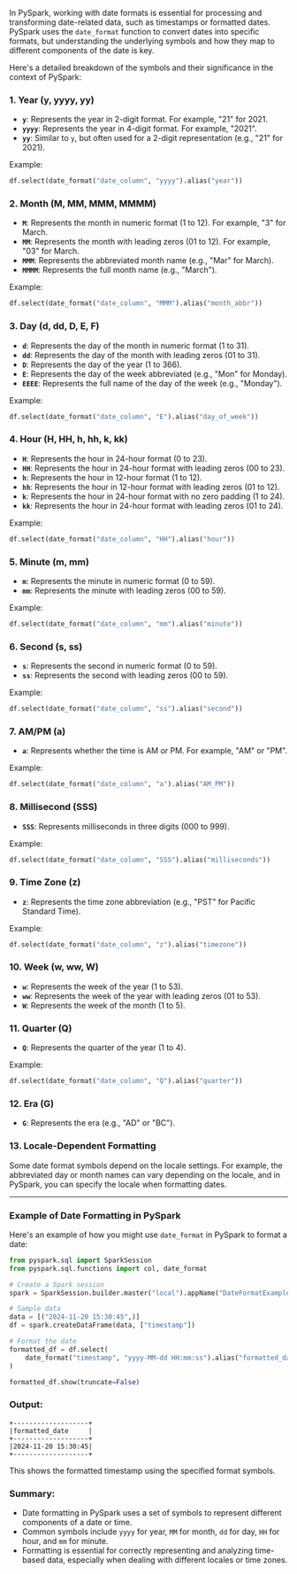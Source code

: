
In PySpark, working with date formats is essential for processing and transforming date-related data, such as timestamps or formatted dates. PySpark uses the `date_format` function to convert dates into specific formats, but understanding the underlying symbols and how they map to different components of the date is key. 

Here's a detailed breakdown of the symbols and their significance in the context of PySpark:

### 1. **Year (y, yyyy, yy)**
   - **`y`**: Represents the year in 2-digit format. For example, "21" for 2021.
   - **`yyyy`**: Represents the year in 4-digit format. For example, "2021".
   - **`yy`**: Similar to `y`, but often used for a 2-digit representation (e.g., "21" for 2021).

   Example:
   ```python
   df.select(date_format("date_column", "yyyy").alias("year"))
   ```

### 2. **Month (M, MM, MMM, MMMM)**
   - **`M`**: Represents the month in numeric format (1 to 12). For example, "3" for March.
   - **`MM`**: Represents the month with leading zeros (01 to 12). For example, "03" for March.
   - **`MMM`**: Represents the abbreviated month name (e.g., "Mar" for March).
   - **`MMMM`**: Represents the full month name (e.g., "March").

   Example:
   ```python
   df.select(date_format("date_column", "MMM").alias("month_abbr"))
   ```

### 3. **Day (d, dd, D, E, F)**
   - **`d`**: Represents the day of the month in numeric format (1 to 31).
   - **`dd`**: Represents the day of the month with leading zeros (01 to 31).
   - **`D`**: Represents the day of the year (1 to 366).
   - **`E`**: Represents the day of the week abbreviated (e.g., "Mon" for Monday).
   - **`EEEE`**: Represents the full name of the day of the week (e.g., "Monday").

   Example:
   ```python
   df.select(date_format("date_column", "E").alias("day_of_week"))
   ```

### 4. **Hour (H, HH, h, hh, k, kk)**
   - **`H`**: Represents the hour in 24-hour format (0 to 23).
   - **`HH`**: Represents the hour in 24-hour format with leading zeros (00 to 23).
   - **`h`**: Represents the hour in 12-hour format (1 to 12).
   - **`hh`**: Represents the hour in 12-hour format with leading zeros (01 to 12).
   - **`k`**: Represents the hour in 24-hour format with no zero padding (1 to 24).
   - **`kk`**: Represents the hour in 24-hour format with leading zeros (01 to 24).

   Example:
   ```python
   df.select(date_format("date_column", "HH").alias("hour"))
   ```

### 5. **Minute (m, mm)**
   - **`m`**: Represents the minute in numeric format (0 to 59).
   - **`mm`**: Represents the minute with leading zeros (00 to 59).

   Example:
   ```python
   df.select(date_format("date_column", "mm").alias("minute"))
   ```

### 6. **Second (s, ss)**
   - **`s`**: Represents the second in numeric format (0 to 59).
   - **`ss`**: Represents the second with leading zeros (00 to 59).

   Example:
   ```python
   df.select(date_format("date_column", "ss").alias("second"))
   ```

### 7. **AM/PM (a)**
   - **`a`**: Represents whether the time is AM or PM. For example, "AM" or "PM".

   Example:
   ```python
   df.select(date_format("date_column", "a").alias("AM_PM"))
   ```

### 8. **Millisecond (SSS)**
   - **`SSS`**: Represents milliseconds in three digits (000 to 999).

   Example:
   ```python
   df.select(date_format("date_column", "SSS").alias("milliseconds"))
   ```

### 9. **Time Zone (z)**
   - **`z`**: Represents the time zone abbreviation (e.g., "PST" for Pacific Standard Time).
   
   Example:
   ```python
   df.select(date_format("date_column", "z").alias("timezone"))
   ```

### 10. **Week (w, ww, W)**
   - **`w`**: Represents the week of the year (1 to 53).
   - **`ww`**: Represents the week of the year with leading zeros (01 to 53).
   - **`W`**: Represents the week of the month (1 to 5).

### 11. **Quarter (Q)**
   - **`Q`**: Represents the quarter of the year (1 to 4).

   Example:
   ```python
   df.select(date_format("date_column", "Q").alias("quarter"))
   ```

### 12. **Era (G)**
   - **`G`**: Represents the era (e.g., "AD" or "BC").

### 13. **Locale-Dependent Formatting**
   Some date format symbols depend on the locale settings. For example, the abbreviated day or month names can vary depending on the locale, and in PySpark, you can specify the locale when formatting dates.

---

### Example of Date Formatting in PySpark
Here's an example of how you might use `date_format` in PySpark to format a date:

```python
from pyspark.sql import SparkSession
from pyspark.sql.functions import col, date_format

# Create a Spark session
spark = SparkSession.builder.master("local").appName("DateFormatExample").getOrCreate()

# Sample data
data = [("2024-11-20 15:30:45",)]
df = spark.createDataFrame(data, ["timestamp"])

# Format the date
formatted_df = df.select(
    date_format("timestamp", "yyyy-MM-dd HH:mm:ss").alias("formatted_date")
)

formatted_df.show(truncate=False)
```

### Output:
```
+-------------------+
|formatted_date     |
+-------------------+
|2024-11-20 15:30:45|
+-------------------+
```

This shows the formatted timestamp using the specified format symbols.

### Summary:
- Date formatting in PySpark uses a set of symbols to represent different components of a date or time.
- Common symbols include `yyyy` for year, `MM` for month, `dd` for day, `HH` for hour, and `mm` for minute.
- Formatting is essential for correctly representing and analyzing time-based data, especially when dealing with different locales or time zones.